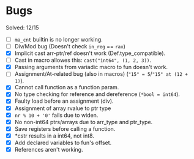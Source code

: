 # Bugs

Solved: 12/15

- [ ] `ma_cnt` builtin is no longer working.
- [ ] Div/Mod bug (Doesn't check `in_reg` == `rax`)
- [X] Implicit cast arr-ptr/ref doesn't work (Def.type_compatible).
- [ ] Cast in macro allowes this: `cast("int64", (1, 2, 3))`.
- [X] Passing arguments from variadic macro to fun doesn't work.
- [ ] Assignment/At-related bug (also in macros) (`"15" = 5`/`"15" at (12 + 1)`).
- [X] Cannot call function as a function param.
- [X] No type checking for reference and dereference (`*bool = int64`).
- [X] Faulty load before an assignment (div).
- [X] Assignment of array rvalue to ptr type
- [X] `nr % 10 + '0'` fails due to widen.
- [X] No non-int64 ptrs/arrays due to arr_type and ptr_type.
- [X] Save registers before calling a function.
- [X] *cstr results in a int64, not int8.
- [X] Add declared variables to fun's offset.
- [X] References aren't working.
